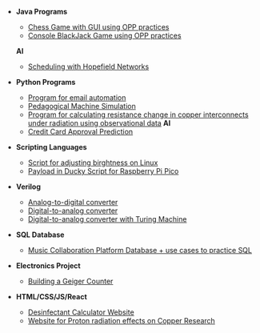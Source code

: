 - <b>Java Programs </b>
  - [Chess Game with GUI using OPP practices](https://github.com/anushbareyan/chess-java)
  - [Console BlackJack Game using OPP practices](https://github.com/anushbareyan/blackjack-java)
    
   <b> AI </b>
     - [Scheduling with Hopefield Networks](https://github.com/anushbareyan/anush-bareyan-scheduling-hopefield-networks)
  
 
- <b>Python Programs </b>
  - [Program for email automation](https://github.com/anushbareyan/email-automation)
  - [Pedagogical Machine Simulation](https://github.com/anushbareyan/pedagogical-machine-simulation)
  - [Program for calculating resistance change in copper interconnects under radiation using observational data](https://github.com/anushbareyan/space-radiation-effects)
  <b> AI </b>
  - [Credit Card Approval Prediction](https://github.com/anushbareyan/credit-card-approval-prediction)

- <b>Scripting Languages </b>
  - [Script for adjusting birghtness on Linux](https://github.com/anushbareyan/birghtness-change-on-linux)
  - [Payload in Ducky Script for Raspberry Pi Pico](https://github.com/anushbareyan/pico-ducky-payload)
 
- <b>Verilog </b>
  - [Analog-to-digital converter](https://github.com/anushbareyan/adc)
  - [Digital-to-analog converter](https://github.com/anushbareyan/dac)
  - [Digital-to-analog converter with Turing Machine](https://github.com/anushbareyan/dac-tm)
 
- <b>SQL Database </b>
  - [Music Collaboration Platform Database + use cases to practice SQL](https://github.com/anushbareyan/music-collaboration-db)
 
- <b>Electronics Project </b>
  - [Building a Geiger Counter](https://github.com/anushbareyan/geiger-counter)

- <b>HTML/CSS/JS/React </b>

  - [Desinfectant Calculator Website](https://github.com/anushbareyan/desinfectant-calculator)
  - [Website for Proton radiation effects on Copper Research](https://github.com/anushbareyan/copper-radiation-site)

